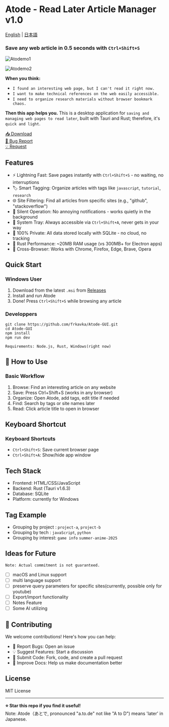# Atode - Read Later Article Manager v1.0
[English](README.md) | [日本語](README.ja.md)

### Save any web article in 0.5 seconds with `Ctrl+Shift+S`
![Atodemo1](https://github.com/user-attachments/assets/6a1d3ae5-16a1-482c-a530-8a5587ddc242)

![Atodemo2](https://github.com/user-attachments/assets/cac7a776-3e42-433d-8b81-41d1c5f14174)

**When you think:**
- `I found an interesting web page, but I can't read it right now.`
- `I want to make technical references on the web easily accessible.`
- `I need to organize research materials without browser bookmark chaos.`

**Then this app helps you.**
This is a desktop application for `saving and managing web pages to read later`, built with Tauri and Rust; therefore, it's `quick and light`.

<a href="https://github.com/frkavka/Atode-GUI/releases">📥 Download</a><br>
<a href="https://github.com/frkavka/Atode-GUI/issues"> 🐛 Bug Report</a><br>
<a href="https://github.com/frkavka/Atode-GUI/discussions"> 💡 Request</a>

## Features

- ⚡ Lightning Fast: Save pages instantly with `Ctrl+Shift+S` - no waiting, no interruptions
- 🏷️ Smart Tagging: Organize articles with tags like `javascript`, `tutorial`, `research`
- 🌐 Site Filtering: Find all articles from specific sites (e.g., "github", "stackoverflow")
- 🤫 Silent Operation: No annoying notifications - works quietly in the background
- 📱 System Tray: Always accessible via `Ctrl+Shift+A`, never gets in your way
- 💾 100% Private: All data stored locally with SQLite - no cloud, no tracking
- 🚀 Rust Performance: ~20MB RAM usage (vs 300MB+ for Electron apps)
- 🎯 Cross-Browser: Works with Chrome, Firefox, Edge, Brave, Opera

## Quick Start
### Windows User

1. Download from the latest `.msi` from  <a href="https://github.com/frkavka/Atode-GUI/releases"> Releases</a><br>
2. Install and run Atode
3. Done! Press `Ctrl+Shift+S` while browsing any article


### Developpers
```
git clone https://github.com/frkavka/Atode-GUI.git
cd Atode-GUI
npm install
npm run dev

Requirements: Node.js, Rust, Windows(right now)
```

## 📖 How to Use
### Basic Workflow

1. Browse: Find an interesting article on any website
2. Save: Press Ctrl+Shift+S (works in any browser)
3. Organize: Open Atode, add tags, edit title if needed
4. Find: Search by tags or site names later
5. Read: Click article title to open in browser

## Keyboard Shortcut
### Keyboard Shortcuts
- `Ctrl+Shift+S`: Save current browser page
- `Ctrl+Shift+A`: Show/hide app window

## Tech Stack
- Frontend: HTML/CSS/JavaScript
- Backend: Rust (Tauri v1.6.3)
- Database: SQLite
- Platform: currently for Windows



## Tag Example
- Grouping by project : `project-a`, `project-b`
- Grouping by tech : `javaScript`, `python`
- Grouping by interest: `game info` `summer-anime-2025` 



## Ideas for Future
```
Note: Actual commitment is not guaranteed.
```
- [ ] macOS and Linux support
- [ ] multi language support
- [ ] preserve query parameters for specific sites(currently, possible only for youtube)
- [ ] Export/import functionality
- [ ] Notes Feature
- [ ] Some AI utilizing

## 🤝 Contributing
We welcome contributions! Here's how you can help:

- 🐛 Report Bugs: Open an issue
- 💡 Suggest Features: Start a discussion
- 🔧 Submit Code: Fork, code, and create a pull request
- 📖 Improve Docs: Help us make documentation better

## License
MIT License

---
**⭐ Star this repo if you find it useful!**<br>
Note: Atode（あとで, pronounced "a.to.de" not like "A to D") means 'later' in Japanese.
